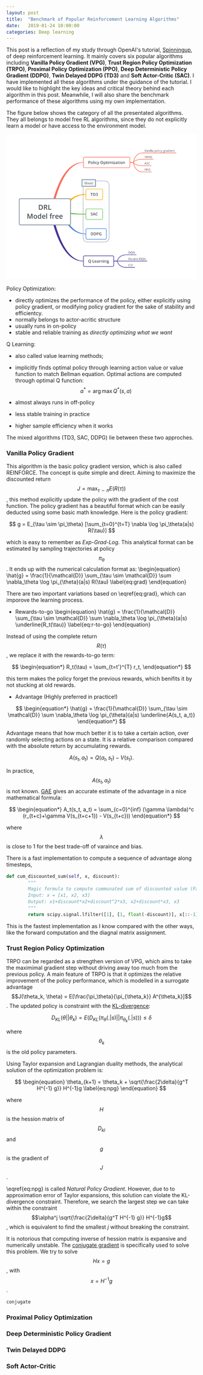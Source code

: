 ```yaml
---
layout: post
title:  "Benchmark of Popular Reinforcement Learning Algorithms"
date:   2019-01-24 10:00:00
categories: Deep learning
---
```


This post is a reflection of my study through OpenAI's tutorial, [Spinningup](git@github.com:BingyuZhou/spinningup.git), of deep reinforcement learning. It mainly covers six popular algorithms including **Vanilla Policy Gradient (VPG)**, **Trust Region Policy Optimization (TRPO)**, **Proximal Policy Optimization (PPO)**, **Deep Deterministic Policy Gradient (DDPG)**, **Twin Delayed DDPG (TD3)** and **Soft Actor-Critic (SAC)**. I have implemented all these algorithms under the guidance of the tutorial. I would like to highlight the key ideas and critical theory behind each algorithm in this post. Meanwhile, I will also share the benchmark performance of these algorithms using my own implementation.

The figure below shows the category of all the presentated algorithms. They all belongs to model free RL algorithms, since they do not explicitly learn a model or have access to the environment model.

![image](/assets/drl.png "drl")

Policy Optimization:

- directly optimizes the performance of the policy, either explicitly using policy gradient, or modifying policy gradient for the sake of stability and efficientcy.
- normally belongs to actor-acritic structure
- usually runs in on-policy
- stable and reliable training as *directly optimizing what we want*


Q Learning:

- also called value learning methods;
- implicitly finds optimal policy through learning action value or value function to match Bellman equation. Optimal actions are computed through optimal Q function:
$$ a^* = \arg\max Q^*(s,a) $$

- almost always runs in off-policy
- less stable training in practice
- higher sample efficiency when it works

The mixed algorithms (TD3, SAC, DDPG) lie between these two approches.

### Vanilla Policy Gradient

This algorithm is the basic policy gradient version, which is also called REINFORCE. The concept is quite simple and direct. Aiming to maximize the discounted return 
$$ J = \max_{\tau \sim \pi} E(R(\tau)) $$,
this method explicitly update the policy with the gradient of the cost function. The policy gradient has a beautiful format which can be easily deducted using some basic math 
knowledge. Here is the policy gradient:

$$ g = E_{\tau \sim \pi_\theta} [\sum_{t=0}^{t=T} \nabla \log \pi_\theta(a|s) R(\tau)] $$

which is easy to remember as *Exp-Grad-Log*. This analytical format can be estimated by sampling trajectories at policy $$\pi_\theta $$. It ends up with the numerical calculation format as:
\begin{equation}
\hat{g} = \frac{1}{\mathcal{D}} \sum_{\tau \sim \mathcal{D}} \sum \nabla_\theta \log \pi_{\theta}(a|s) R(\tau)
\label{eq:grad}
\end{equation}

There are two important variations based on \eqref{eq:grad}, which can imporove the learning process.

- Rewards-to-go
\begin{equation}
\hat{g} = \frac{1}{\mathcal{D}} \sum_{\tau \sim \mathcal{D}} \sum \nabla_\theta \log \pi_{\theta}(a|s) \underline{R_t(\tau)}
\label{eq:r-to-go}
\end{equation}

Instead of using the complete return $$R(\tau)$$, we replace it with the rewards-to-go term:

$$
\begin{equation*}
R_t(\tau) = \sum_{t=t'}^{T} r_t,
\end{equation*}
$$

this term makes the policy forget the previous rewards, which benifits it by not stucking at old rewards. 

- Advantage (Highly preferred in practice!)

$$
\begin{equation*}
\hat{g} = \frac{1}{\mathcal{D}} \sum_{\tau \sim \mathcal{D}} \sum \nabla_\theta \log \pi_{\theta}(a|s) \underline{A(s_t, a_t)}
\end{equation*}
$$

Advantage means that how much better it is to take a certain action, over randomly selecting actions on a state. It is a relative comparison compared with the absolute return by accumulating rewards.

$$
\begin{equation}
A(s_t, a_t) = Q(a_t, s_t) - V(s_t).
\label{eq:adv}
\end{equation}
$$

In practice, $$A(s_t, a_t)$$ is not known. [GAE](https://arxiv.org/abs/1506.02438) gives an accurate estimate of the advantage in a nice mathematical formula:

$$
\begin{equation*}
A_t(s_t, a_t) = \sum_{c=0}^{inf} (\gamma \lambda)^c (r_{t+c}+\gamma V(s_{t+c+1}) - V(s_{t+c}))
\end{equation*}
$$

where $$\lambda$$ is close to 1 for the best trade-off of varaince and bias.

There is a fast implementation to compute a sequence of advantage along timesteps,

```python
def cum_discounted_sum(self, x, discount):
        """
        Magic formula to compute cummunated sum of discounted value (Faster)
        Input: x = [x1, x2, x3]
        Output: x1+discount*x2+discount^2*x3, x2+discount*x3, x3
        """
        return scipy.signal.lfilter([1], [1, float(-discount)], x[::-1], axis=0)[::-1]
```

This is the fastest implementation as I know compared with the other ways, like the forward computation and the diagnal matrix assignment. 



### Trust Region Policy Optimization

TRPO can be regarded as a strengthen version of VPG, which aims to take the maximimal gradient step without driving away too much from the previous policy. A main feature of TRPO is that it optimizes the relative improvement of the policy performance, which is modelled in a surrogate advantage $$J(\theta_k, \theta) = E[\frac{\pi_\theta}{\pi_{\theta_k}} A^{\theta_k}]$$. The updated policy is constraint with the [KL-divergence](https://en.wikipedia.org/wiki/Kullback%E2%80%93Leibler_divergence):

$$D_{KL}(\theta || \theta_k) = E(D_{KL}(\pi_\theta(.|s) || \pi_{\theta_k}(.|s))) \leq \delta $$

where $$\theta_k$$ is the old policy parameters.

Using Taylor expansion and Lagrangian duality methods, the analytical solution of the optimization problem is:

$$
\begin{equation}
\theta_{k+1} = \theta_k + \sqrt{\frac{2\delta}{g^T H^{-1} g}} H^{-1}g
\label{eq:npg}
\end{equation}
$$

where $$H$$ is the hession matrix of $$D_{kl}$$ and $$g$$ is the gradient of $$J$$.

\eqref{eq:npg} is called *Natural Policy Gradient*. However, due to to approximation error of Taylor expansions, this solution can violate the KL-divergence constraint. Therefore, we search the largest step we can take within the constraint $$\alpha^j \sqrt{\frac{2\delta}{g^T H^{-1} g}} H^{-1}g$$, which is equivalent to find the smallest *j* without breaking the constraint.

It is notorious that computing inverse of hession matrix is expansive and numerically unstable. The [conjugate gradient](https://en.wikipedia.org/wiki/Conjugate_gradient_method) is specifically used to solve this problem. We try to solve $$Hx=g$$, with $$x=H^{-1}g$$. 

```python
conjugate 
```

### Proximal Policy Optimization

### Deep Deterministic Policy Gradient

### Twin Delayed DDPG

### Soft Actor-Critic



